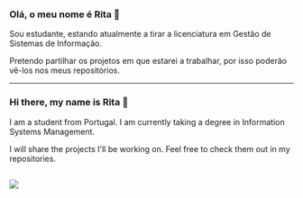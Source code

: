 ### Olá, o meu nome é Rita 👋

Sou estudante, estando atualmente a tirar a licenciatura em Gestão de Sistemas de Informação.

Pretendo partilhar os projetos em que estarei a trabalhar, por isso poderão vê-los nos meus repositórios.

---


### Hi there, my name is Rita 👋

I am a student from Portugal. I am currently taking a degree in Information Systems Management.

I will share the projects I'll be working on. Feel free to check them out in my repositories.
##
<a href="https://www.linkedin.com/in/ritagrodrigues/" target="_blank"><img src="https://img.shields.io/badge/LinkedIn-0077B5?style=for-the-badge&logo=linkedin&logoColor=white"></a>

<!--
<img height="30" width="30" src="https://github.com/ritarodrigues08/ritarodrigues08/assets/116383011/a4d22ce9-14c8-4293-81f5-5a6f4525f045">
-->
